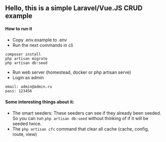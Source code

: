 ## Hello, this is a simple Laravel/Vue.JS CRUD example

#### How to run it
- Copy .env.example to .env
- Run the next commands in cli
```
composer install
php artisan migrate
php artisan db:seed
```
- Run web server (homestead, docker or php artisan serve)
- Login as admin
```
email: admin@admin.ru
pass: 123456
```


#### Some interesting things about it:

- The smart seeders: These seeders can see if they already been seeded.
So you can run `php artisan db:seed` without thinking of if it will be seeded twice.
- The `php artisan cfc` command that clear all cache (cache, config, route, view)
